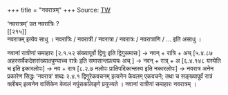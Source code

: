 +++
title = "नवरात्रम्"
+++
Source: [TW](https://ashtadhyayi.com/courses/bhaashaapaak3/)

‘नवरात्रम्’ उत नवरात्रिः ?  
[[२१५]]  
नवरात्रम् इत्येव साधु । नवरात्रिः / नवरात्री / नवरात्रा / नवरात्रः / नवरात्राणि / … इति असाधु ।

नवानां रात्रीणां समाहारः [२.१.५२ संख्यापूर्वो द्विगुः इति द्विगुसमासः]
→ नवन्  + रात्रि + अच् [५.४.८७ अहस्सर्वैकदेशसंख्यातपुण्याच्च रात्रेः इति  समासान्तप्रत्ययः अच् ]
→ नवन् + रात्र् + अ [६.४.१४८ यस्येति च इति इकारलोपः]
→ नव + रात्र [८.२.७ नलोपः प्रातिपदिकान्तस्य इति नकारलोपः]
→ नवरात्र
अनेन प्रकारेण सिद्धः ‘नवरात्र’ शब्दः २.४.१ द्विगुरेकवचनम् इत्यनेन केवलम् एकवचने; तथा च सङ्ख्यापूर्वं रात्रं क्लीबम् इत्यनेन वार्त्तिकेन केवलं नपुंसकलिङ्गे प्रयुज्यते । नवानां रात्रीणां समाहारः नवरात्रम् । 
